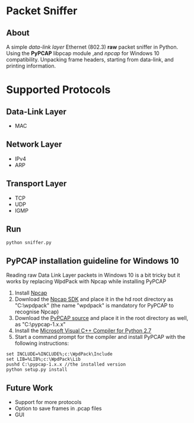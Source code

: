 # Packet Sniffer
## About 
A simple *data-link layer* Ethernet (802.3) **raw** packet sniffer in Python. Using the **PyPCAP** libpcap module ,and *npcap* for Windows 10 compatibility. Unpacking frame headers, starting from data-link, and printing information.

# Supported Protocols
## Data-Link Layer
- MAC
## Network Layer
- IPv4
- ARP
## Transport Layer
- TCP
- UDP
- IGMP

## Run
~~~~
python sniffer.py
~~~~

## PyPCAP installation guideline for Windows 10
Reading raw Data Link Layer packets in Windows 10 is a bit tricky but it works by replacing WpdPack with Npcap while installing PyPCAP
1. Install [Npcap](https://nmap.org/npcap/)
2. Download the [Npcap SDK](https://nmap.org/npcap/) and place it in the hd root directory as "C:\wpdpack" (the name "wpdpack" is mandatory for PyPCAP to recognise Npcap)
3. Download the [PyPCAP source](https://pypi.org/project/pypcap/#files) and place it in the root directory as well, as "C:\pypcap-1.x.x"
4. Install the [Microsoft Visual C++ Compiler for Python 2.7](https://www.microsoft.com/en-us/download/details.aspx?id=44266)
5. Start a command prompt for the compiler and install PyPCAP with the following instructions: 
~~~~
set INCLUDE=%INCLUDE%;c:\WpdPack\Include
set LIB=%LIB%;c:\WpdPack\Lib
pushd C:\pypcap-1.x.x //the installed version
python setup.py install
~~~~

## Future Work
- Support for more protocols
- Option to save frames in .pcap files
- GUI
